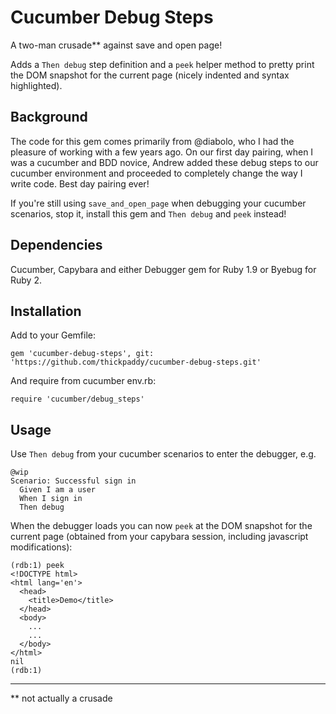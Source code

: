 # Cucumber Debug Steps

A two-man crusade\*\* against save and open page!

Adds a `Then debug` step definition and a `peek` helper method to pretty print
the DOM snapshot for the current page (nicely indented and syntax highlighted).

## Background

The code for this gem comes primarily from @diabolo, who I had the pleasure of
working with a few years ago. On our first day pairing, when I was a cucumber
and BDD novice, Andrew added these debug steps to our cucumber environment and
proceeded to completely change the way I write code. Best day pairing ever!

If you're still using `save_and_open_page` when debugging your cucumber
scenarios, stop it, install this gem and `Then debug` and `peek` instead!

## Dependencies

Cucumber, Capybara and either Debugger gem for Ruby 1.9 or Byebug for Ruby 2.

## Installation

Add to your Gemfile:

    gem 'cucumber-debug-steps', git: 'https://github.com/thickpaddy/cucumber-debug-steps.git'

And require from cucumber env.rb:

    require 'cucumber/debug_steps'

## Usage

Use `Then debug` from your cucumber scenarios to enter the debugger, e.g.

    @wip
    Scenario: Successful sign in
      Given I am a user
      When I sign in
      Then debug

When the debugger loads you can now `peek` at the DOM snapshot for the current
page (obtained from your capybara session, including javascript modifications):

    (rdb:1) peek
    <!DOCTYPE html>
    <html lang='en'>
      <head>
        <title>Demo</title>
      </head>
      <body>
        ...
        ...
      </body>
    </html>
    nil
    (rdb:1)

---

\*\* not actually a crusade
